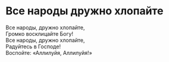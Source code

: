 # Все народы дружно хлопайте
Все народы, дружно хлопайте,  
Громко восклицайте Богу!  
Все народы, дружно хлопайте,  
Радуйтесь в Господе!  
Воспойте: «Аллилуйя, Аллилуйя!»
